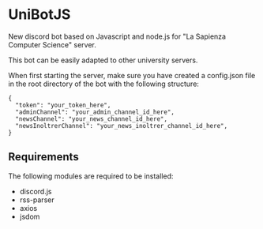 # UniBotJS
New discord bot based on Javascript and node.js for "La Sapienza Computer Science" server.

This bot can be easily adapted to other university servers.

When first starting the server, make sure you have created a config.json file in the root directory of the bot with the following structure:
```
{
  "token": "your_token_here",
  "adminChannel": "your_admin_channel_id_here",
  "newsChannel": "your_news_channel_id_here",
  "newsInoltrerChannel": "your_news_inoltrer_channel_id_here",
}
```

## Requirements
The following modules are required to be installed:
- discord.js
- rss-parser
- axios
- jsdom
